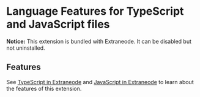 # Language Features for TypeScript and JavaScript files

**Notice:** This extension is bundled with Extraneode. It can be disabled but not uninstalled.

## Features

See [TypeScript in Extraneode](https://code.visualstudio.com/docs/languages/typescript) and [JavaScript in Extraneode](https://code.visualstudio.com/docs/languages/javascript) to learn about the features of this extension.
